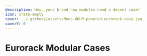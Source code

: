 ```yaml
---
description: Hey, your brand new modules need a decent case!
icon: crate-empty
cover: ../.gitbook/assets/Moog-60HP-powered-eurorack-case.jpg
coverY: 0
---
```


# Eurorack Modular Cases

